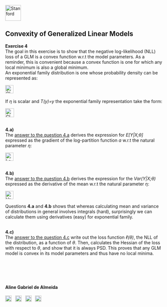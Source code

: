 <a href="https://i.dlpng.com/static/png/498606_preview.png"><img src="https://i.dlpng.com/static/png/498606_preview.png" title="Stanford" alt="Stanford" height="50"></a>

## Convexity of Generalized Linear Models  
  
**Exercise 4**  
The goal in this exercise is to show that the negative log-likelihood (NLL) loss of a GLM is a convex function w.r.t the model parameters. As a reminder, this is convenient because a convex function is one for which any local minimum is also a global minimum.  
An exponential family distribution is one whose probability density can be represented as:  

<a href="https://github.com/AlmeidaAlin3/MachineLearning/blob/master/ProblemSet1/Exercise4/img/GLM.png"><img src="https://github.com/AlmeidaAlin3/MachineLearning/blob/master/ProblemSet1/Exercise4/img/GLM.png" title="GLM" alt="GLM" height="26"></a>
&nbsp;  

If *η* is scalar and *T(y)=y* the exponential family representation take the form:  

<a href="https://github.com/AlmeidaAlin3/MachineLearning/blob/master/ProblemSet1/Exercise4/img/GLMsub.png"><img src="https://github.com/AlmeidaAlin3/MachineLearning/blob/master/ProblemSet1/Exercise4/img/GLMsub.png" title="GLM subgroup" alt="GLM subgroup" height="28"></a>

&nbsp;  
**4.a)**  
The [answer to the question 4.a](https://github.com/AlmeidaAlin3/MachineLearning/blob/master/ProblemSet1/Exercise4/ex4_a.md) derives the expression for *E[Y|X;θ]* expressed as the gradient of the log-partition function *a* w.r.t the natural parameter *η*:

<a href="https://github.com/AlmeidaAlin3/MachineLearning/blob/master/ProblemSet1/Exercise4/img/function_a.png"><img src="https://github.com/AlmeidaAlin3/MachineLearning/blob/master/ProblemSet1/Exercise4/img/function_a.png" title="Log-partition function a wrt the natural parameter n" alt="Log-partition function a wrt the natural parameter n" height="26"></a>

&nbsp;  
**4.b)**  
The [answer to the question 4.b](https://github.com/AlmeidaAlin3/MachineLearning/blob/master/ProblemSet1/Exercise4/ex4_b.md) derives the expression for the *Var(Y|X;θ)* expressed as the derivative of the mean w.r.t the natural parameter *η*:

<a href="https://github.com/AlmeidaAlin3/MachineLearning/blob/master/ProblemSet1/Exercise4/img/var_func.png"><img src="https://github.com/AlmeidaAlin3/MachineLearning/blob/master/ProblemSet1/Exercise4/img/var_func.png" title="Variance function wrt the natural parameter n" alt="Variance function wrt the natural parameter n" height="26"></a>

Questions **4.a** and **4.b** shows that whereas calculating mean and variance of distributions in general involves integrals (hard), surprisingly we can calculate them using derivatives (easy) for exponential family.

&nbsp;  
**4.c)**  
The [answer to the question 4.c](https://github.com/AlmeidaAlin3/MachineLearning/blob/master/ProblemSet1/Exercise4/ex4_c.md) write out the loss function *ℓ(θ)*, the NLL of the distribution, as a function of *θ*. Then, calculates the Hessian of the loss with respect to *θ*, and show that it is always PSD. This proves that any GLM model is convex in its model parameters and thus have no local minima.
&nbsp;  
&nbsp;  

&nbsp;  
---

#### Aline Gabriel de Almeida  
<a href="https://www.linkedin.com/in/alinegalmeida/"><img src="https://cdn3.iconfinder.com/data/icons/logos-and-brands-adobe/512/201_Linkedin-512.png" title="Linkedin: alinegalmeida" alt="https://www.linkedin.com/in/alinegalmeida/" height="20"></a>
&nbsp; <a href="https://www.kaggle.com/almeidaalin3"><img src="https://cdn3.iconfinder.com/data/icons/logos-and-brands-adobe/512/189_Kaggle-512.png" title="Kaggle: almeidaalin3" alt="https://www.kaggle.com/almeidaalin3" height="20"></a>
&nbsp; <a href="mailto:aline.gabriel.almeida@gmail.com"><img src="https://cdn3.iconfinder.com/data/icons/logos-and-brands-adobe/512/147_Gmail-512.png" title="aline.gabriel.almeida@gmail.com" alt="aline.gabriel.almeida@gmail.com" height="20"></a>
&nbsp; <a href="https://github.com/AlmeidaAlin3/"><img src="https://cdn3.iconfinder.com/data/icons/logos-and-brands-adobe/512/142_Github-512.png" title="Github: AlmeidaAlin3" alt="https://github.com/AlmeidaAlin3/" height="20"></a> 
